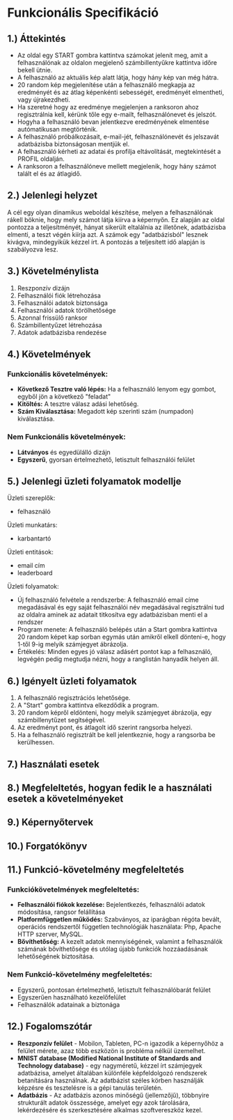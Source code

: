 # Funkcionális Specifikáció 
## 1.) Áttekintés
- Az oldal egy START gombra kattintva számokat jelenít meg, amit a felhasználónak az oldalon megjelenő számbillentyűkre kattintva időre bekell ütnie.
- A felhasználó az aktuális kép alatt látja, hogy hány kép van még hátra.
- 20 random kép megjelenítése után a felhasználó megkapja az eredményét és az átlag képenkénti sebességét, eredményét elmentheti, vagy újrakezdheti.
- Ha szeretné hogy az eredménye megjelenjen a ranksoron ahoz regisztrálnia kell, kérünk tőle egy e-mailt, felhasználónevet és jelszót.
- Hogyha a felhasználó bevan jelentkezve eredményének elmentése autómatikusan megtörténik.
- A felhasználó próbálkozásait, e-mail-jét, felhasználónevét és jelszavát adatbázisba biztonságosan mentjük el.
- A felhasználó kérheti az adatai és profilja eltávolítását, megtekintését a PROFIL oldalján.
- A ranksoron a felhasználóneve mellett megjelenik, hogy hány számot talált el és az átlagidő. 
## 2.) Jelenlegi helyzet
A cél egy olyan dinamikus weboldal készítése, melyen a felhasználónak rákell böknie, hogy mely számot látja kiírva a képernyőn. Ez alapján az oldal pontozza a teljesítményét, hányat sikerült eltalálnia az illetőnek, adatbázisba elmenti, a teszt végén kiírja azt. A számok egy "adatbázisból" lesznek kivágva, mindegyikük kézzel írt. A pontozás a teljesített idő alapján is szabályozva lesz.
## 3.) Követelménylista
  1. Reszponzív dizájn
  2. Felhasználói fiók létrehozása
  3. Felhasználói adatok biztonsága
  4. Felhasználói adatok törölhetősége
  5. Azonnal frissülő ranksor
  6. Számbillentyűzet létrehozása
  7. Adatok adatbázisba rendezése
## 4.) Követelmények

### Funkcionális követelmények:
- **Következő Tesztre való lépés:** Ha a felhasználó lenyom egy gombot, egyből jön a következő "feladat"
- **Kitöltés:** A tesztre válasz adási lehetőség.
- **Szám Kiválasztása:** Megadott kép szerinti szám (numpadon) kiválasztása.
### Nem Funkcionális követelmények:
- **Látványos** és egyedülálló dizájn
- **Egyszerű**, gyorsan értelmezhető, letisztult felhasználói felület

## 5.) Jelenlegi üzleti folyamatok modellje
Üzleti szereplők: 	
-	felhasználó

Üzleti munkatárs: 	
-	karbantartó

Üzleti entitások: 		
-	email cím
-	leaderboard

Üzleti folyamatok: 	
-	Új felhasználó felvétele a rendszerbe: A felhasználó email címe megadásával és egy saját felhasználói név megadásával regisztrálni tud az oldalra aminek az adatait titkosítva egy adatbázisban menti el a rendszer
-	Program menete: A felhasználó belépés után a Start gombra kattintva 20 random képet kap sorban egymás után amikről elkell dönteni-e, hogy 1-től 9-ig melyik számjegyet ábrázolja.
-	Értékelés: Minden egyes jó válasz adásért pontot kap a felhasználó, legvégén pedig megtudja nézni, hogy a ranglistán hanyadik helyen áll.

## 6.) Igényelt üzleti folyamatok
1. A felhasználó regisztrációs lehetősége.
2. A "Start" gombra kattintva elkezdődik a program.
3. 20 random képről eldönteni, hogy melyik számjegyet ábrázolja, egy számbillenytűzet segítségével.
4. Az eredményt pont, és átlagolt idő szerint rangsorba helyezi.
5. Ha a felhasználó regisztrált be kell jelentkeznie, hogy a rangsorba be kerülhessen. 

## 7.) Használati esetek
## 8.) Megfeleltetés, hogyan fedik le a használati esetek a követelményeket
## 9.) Képernyőtervek
## 10.) Forgatókönyv
## 11.) Funkció-követelmény megfeleltetés
### Funkciókövetelmények megfeleltetés:
- **Felhasználói fiókok kezelése:** Bejelentkezés, felhasználói adatok módosítása, rangsor felállítása
- **Platformfüggetlen működés:** Szabványos, az iparágban régóta bevált, operációs rendszertől független technológiák használata: Php, Apache HTTP szerver, MySQL.
- **Bővíthetőség:** A kezelt adatok mennyiségének, valamint a felhasználók számának bővíthetősége és utólag újabb funkciók hozzáadásának lehetőségének biztosítása.

### Nem Funkció-követelmény megfeleltetés:
- Egyszerű, pontosan értelmezhető, letisztult felhasználóbarát felület
- Egyszerűen használható kezelőfelület
- Felhasználók adatainak a biztonága
## 12.) Fogalomszótár
- **Reszponzív felület** - Mobilon, Tableten, PC-n igazodik a
képernyőhöz a felület mérete, azaz több eszközön is probléma nélkül
üzemelhet.
- **MNIST database (Modified National Institute of Standards and Technology database)** - egy nagyméretű, kézzel írt számjegyek adatbázisa, amelyet általában különféle képfeldolgozó rendszerek betanítására használnak. Az adatbázist széles körben használják képzésre és tesztelésre is a gépi tanulás területén.
- **Adatbázis** - Az adatbázis azonos minőségű (jellemzőjű), többnyire strukturált adatok összessége, amelyet egy azok tárolására, lekérdezésére és szerkesztésére alkalmas szoftvereszköz kezel.

